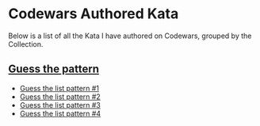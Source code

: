# Codewars Authored Kata

Below is a list of all the Kata I have authored on Codewars, grouped by the Collection.

## [Guess the pattern](https://www.codewars.com/collections/guess-the-pattern)

- [Guess the list pattern #1](https://www.codewars.com/kata/guess-the-list-pattern-number-1)
- [Guess the list pattern #2](https://www.codewars.com/kata/guess-the-list-pattern-number-2)
- [Guess the list pattern #3](https://www.codewars.com/kata/guess-the-list-pattern-number-3)
- [Guess the list pattern #4](https://www.codewars.com/kata/guess-the-list-pattern-number-4)



